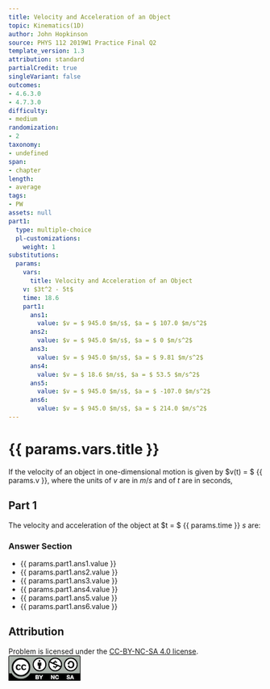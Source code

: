 ```yaml
---
title: Velocity and Acceleration of an Object
topic: Kinematics(1D)
author: John Hopkinson
source: PHYS 112 2019W1 Practice Final Q2
template_version: 1.3
attribution: standard
partialCredit: true
singleVariant: false
outcomes:
- 4.6.3.0
- 4.7.3.0
difficulty:
- medium
randomization:
- 2
taxonomy:
- undefined
span:
- chapter
length:
- average
tags:
- PW
assets: null
part1:
  type: multiple-choice
  pl-customizations:
    weight: 1
substitutions:
  params:
    vars:
      title: Velocity and Acceleration of an Object
    v: $3t^2 - 5t$
    time: 18.6
    part1:
      ans1:
        value: $v = $ 945.0 $m/s$, $a = $ 107.0 $m/s^2$
      ans2:
        value: $v = $ 945.0 $m/s$, $a = $ 0 $m/s^2$
      ans3:
        value: $v = $ 945.0 $m/s$, $a = $ 9.81 $m/s^2$
      ans4:
        value: $v = $ 18.6 $m/s$, $a = $ 53.5 $m/s^2$
      ans5:
        value: $v = $ 945.0 $m/s$, $a = $ -107.0 $m/s^2$
      ans6:
        value: $v = $ 945.0 $m/s$, $a = $ 214.0 $m/s^2$
---
```

# {{ params.vars.title }}
If the velocity of an object in one-dimensional motion is given by $v(t) = $ {{ params.v }}, where the units of $v$ are in $m/s$ and of $t$ are in seconds,

## Part 1

The velocity and acceleration of the object at $t = $ {{ params.time }} $s$ are:

### Answer Section

- {{ params.part1.ans1.value }}
- {{ params.part1.ans2.value }}
- {{ params.part1.ans3.value }}
- {{ params.part1.ans4.value }}
- {{ params.part1.ans5.value }}
- {{ params.part1.ans6.value }}

## Attribution

Problem is licensed under the [CC-BY-NC-SA 4.0 license](https://creativecommons.org/licenses/by-nc-sa/4.0/).<br> ![The Creative Commons 4.0 license requiring attribution-BY, non-commercial-NC, and share-alike-SA license.](https://raw.githubusercontent.com/firasm/bits/master/by-nc-sa.png)